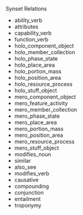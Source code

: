 Synset Relations

- ability_verb
- attributes
- capability_verb
- function_verb
- holo_component_object
- holo_member_collection
- holo_phase_state
- holo_place_area
- holo_portion_mass
- holo_position_area
- holo_resource_process
- holo_stuff_object
- mero_component_object
- mero_feature_activity
- mero_member_collection
- mero_phase_state
- mero_place_area
- mero_portion_mass
- mero_position_area
- mero_resource_process
- mero_stuff_object
- modifies_noun
- similar
- also_see
- modifies_verb
- causative
- compounding
- conjunction
- entailment
- troponymy